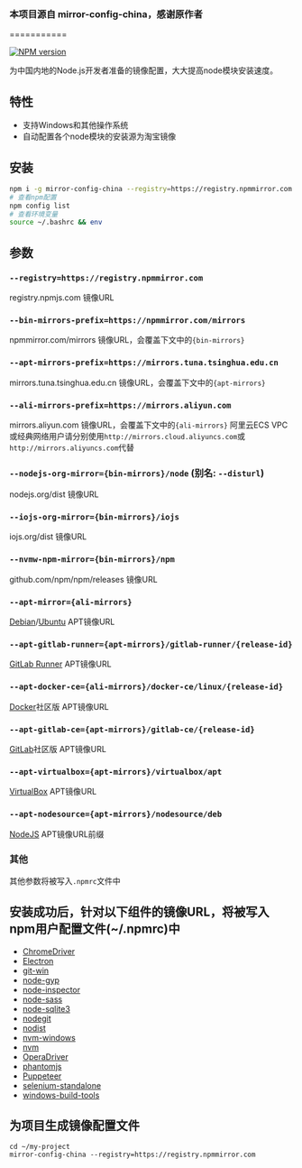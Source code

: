 
### 本项目源自 mirror-config-china，感谢原作者
===========

[![NPM version](https://img.shields.io/npm/v/mirror-config-china.svg?style=flat-square)](https://www.npmjs.com/package/npmmirror-config-china)


为中国内地的Node.js开发者准备的镜像配置，大大提高node模块安装速度。

## 特性

- 支持Windows和其他操作系统
- 自动配置各个node模块的安装源为淘宝镜像

## 安装

```bash
npm i -g mirror-config-china --registry=https://registry.npmmirror.com
# 查看npm配置
npm config list
# 查看环境变量
source ~/.bashrc && env
```

## 参数

### `--registry=https://registry.npmmirror.com`
registry.npmjs.com 镜像URL

### `--bin-mirrors-prefix=https://npmmirror.com/mirrors`
npmmirror.com/mirrors 镜像URL，会覆盖下文中的`{bin-mirrors}`

### `--apt-mirrors-prefix=https://mirrors.tuna.tsinghua.edu.cn`
mirrors.tuna.tsinghua.edu.cn 镜像URL，会覆盖下文中的`{apt-mirrors}`

### `--ali-mirrors-prefix=https://mirrors.aliyun.com`
mirrors.aliyun.com 镜像URL，会覆盖下文中的`{ali-mirrors}`
阿里云ECS VPC或经典网络用户请分别使用`http://mirrors.cloud.aliyuncs.com`或`http://mirrors.aliyuncs.com`代替

### `--nodejs-org-mirror={bin-mirrors}/node` (别名: `--disturl`)
nodejs.org/dist 镜像URL

### `--iojs-org-mirror={bin-mirrors}/iojs`
iojs.org/dist 镜像URL

### `--nvmw-npm-mirror={bin-mirrors}/npm`
github.com/npm/npm/releases 镜像URL

### `--apt-mirror={ali-mirrors}`
[Debian](https://www.debian.org/mirror/list)/[Ubuntu](https://www.ubuntu.com/index_kylin) APT镜像URL

### `--apt-gitlab-runner={apt-mirrors}/gitlab-runner/{release-id}`
[GitLab Runner](https://docs.gitlab.com/runner/install/linux-repository.html#installing-the-runner) APT镜像URL

### `--apt-docker-ce={ali-mirrors}/docker-ce/linux/{release-id}`
[Docker](https://docs.docker.com/install/linux/docker-ce/debian/#install-docker-ce-1)社区版 APT镜像URL

### `--apt-gitlab-ce={apt-mirrors}/gitlab-ce/{release-id}`
[GitLab](https://about.gitlab.com/installation/)社区版 APT镜像URL

### `--apt-virtualbox={apt-mirrors}/virtualbox/apt`
[VirtualBox](https://www.virtualbox.org/) APT镜像URL

### `--apt-nodesource={apt-mirrors}/nodesource/deb`
[NodeJS](https://nodejs.org/zh-cn/download/package-manager/#linux-debian-ubuntu) APT镜像URL前缀

### 其他
其他参数将被写入`.npmrc`文件中

## 安装成功后，针对以下组件的镜像URL，将被写入npm用户配置文件(~/.npmrc)中

- [ChromeDriver](https://www.npmjs.com/package/chromedriver)
- [Electron](https://www.npmjs.com/package/electron)
- [git-win](https://www.npmjs.com/package/git-win)
- [node-gyp](https://www.npmjs.com/package/node-gyp)
- [node-inspector](https://www.npmjs.com/package/node-inspector)
- [node-sass](https://www.npmjs.com/package/node-sass)
- [node-sqlite3](https://www.npmjs.com/package/node-sqlite3)
- [nodegit](https://www.npmjs.com/package/nodegit)
- [nodist](https://github.com/marcelklehr/nodist)
- [nvm-windows](https://github.com/coreybutler/nvm-windows)
- [nvm](https://github.com/creationix/nvm)
- [OperaDriver](https://www.npmjs.com/package/operadriver)
- [phantomjs](https://www.npmjs.com/package/phantomjs)
- [Puppeteer](https://www.npmjs.com/package/puppeteer)
- [selenium-standalone](https://www.npmjs.com/package/selenium-standalone)
- [windows-build-tools](https://www.npmjs.com/package/windows-build-tools)

## 为项目生成镜像配置文件

```
cd ~/my-project
mirror-config-china --registry=https://registry.npmmirror.com
```
